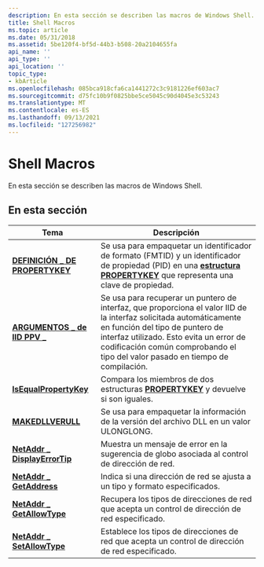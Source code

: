 ```yaml
---
description: En esta sección se describen las macros de Windows Shell.
title: Shell Macros
ms.topic: article
ms.date: 05/31/2018
ms.assetid: 5be120f4-bf5d-44b3-b508-20a2104655fa
api_name: ''
api_type: ''
api_location: ''
topic_type:
- kbArticle
ms.openlocfilehash: 085bca918cfa6ca1441272c3c9181226ef603ac7
ms.sourcegitcommit: d75fc10b9f0825bbe5ce5045c90d4045e3c53243
ms.translationtype: MT
ms.contentlocale: es-ES
ms.lasthandoff: 09/13/2021
ms.locfileid: "127256982"
---
```

# <a name="shell-macros"></a>Shell Macros

En esta sección se describen las macros de Windows Shell.

## <a name="in-this-section"></a>En esta sección



| Tema                                                                  | Descripción                                                                                                                                                                                                                                                     |
|------------------------------------------------------------------------|-----------------------------------------------------------------------------------------------------------------------------------------------------------------------------------------------------------------------------------------------------------------|
| [**DEFINICIÓN \_ DE PROPERTYKEY**](/windows/desktop/api/Propkeydef/nf-propkeydef-define_propertykey)<br/>           | Se usa para empaquetar un identificador de formato (FMTID) y un identificador de propiedad (PID) en una [**estructura PROPERTYKEY**](/windows/win32/api/wtypes/ns-wtypes-propertykey) que representa una clave de propiedad.<br/>                                                                                    |
| [**ARGUMENTOS \_ de IID PPV \_**](/windows/win32/api/combaseapi/nf-combaseapi-iid_ppv_args)<br/>                      | Se usa para recuperar un puntero de interfaz, que proporciona el valor IID de la interfaz solicitada automáticamente en función del tipo de puntero de interfaz utilizado. Esto evita un error de codificación común comprobando el tipo del valor pasado en tiempo de compilación.<br/> |
| [**IsEqualPropertyKey**](/windows/desktop/api/Propkeydef/nf-propkeydef-isequalpropertykey)<br/>            | Compara los miembros de dos estructuras [**PROPERTYKEY**](/windows/win32/api/wtypes/ns-wtypes-propertykey) y devuelve si son iguales.<br/>                                                                                                                                 |
| [**MAKEDLLVERULL**](/windows/desktop/api/Shlwapi/nf-shlwapi-makedllverull)<br/>                      | Se usa para empaquetar la información de la versión del archivo DLL en un valor ULONGLONG.<br/>                                                                                                                                                                                         |
| [**NetAddr \_ DisplayErrorTip**](/windows/desktop/api/Shellapi/nf-shellapi-netaddr_displayerrortip)<br/> | Muestra un mensaje de error en la sugerencia de globo asociada al control de dirección de red.<br/>                                                                                                                                                            |
| [**NetAddr \_ GetAddress**](/windows/desktop/api/Shellapi/nf-shellapi-netaddr_getaddress)<br/>           | Indica si una dirección de red se ajusta a un tipo y formato especificados.<br/>                                                                                                                                                                         |
| [**NetAddr \_ GetAllowType**](/windows/desktop/api/Shellapi/nf-shellapi-netaddr_getallowtype)<br/>       | Recupera los tipos de direcciones de red que acepta un control de dirección de red especificado.<br/>                                                                                                                                                                |
| [**NetAddr \_ SetAllowType**](/windows/desktop/api/Shellapi/nf-shellapi-netaddr_setallowtype)<br/>       | Establece los tipos de direcciones de red que acepta un control de dirección de red especificado.<br/>                                                                                                                                                                     |



 

 

 

